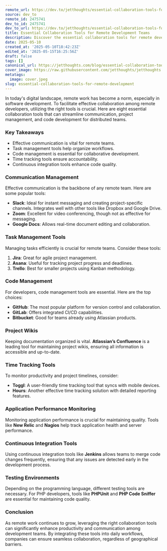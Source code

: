 ```yaml
---
remote_url: https://dev.to/jetthoughts/essential-collaboration-tools-for-remote-development-teams-2n8f
source: dev_to
remote_id: 2475741
dev_to_id: 2475741
dev_to_url: https://dev.to/jetthoughts/essential-collaboration-tools-for-remote-development-teams-2n8f
title: Essential Collaboration Tools for Remote Development Teams
description: Discover the essential collaboration tools for remote development teams to enhance communication, project management, and code quality.
date: 2025-05-10
created_at: '2025-05-10T18:42:23Z'
edited_at: '2025-05-15T16:25:56Z'
draft: false
tags: []
canonical_url: https://jetthoughts.com/blog/essential-collaboration-tools-for-remote-development/
cover_image: https://raw.githubusercontent.com/jetthoughts/jetthoughts.github.io/master/content/blog/essential-collaboration-tools-for-remote-development/cover.jpeg
metatags:
  image: cover.jpeg
slug: essential-collaboration-tools-for-remote-development
---
```

In today's digital landscape, remote work has become a norm, especially in software development. To facilitate effective collaboration among remote developers, utilizing the right tools is crucial. Here are eight essential collaboration tools that can streamline communication, project management, and code development for distributed teams.

### Key Takeaways

*   Effective communication is vital for remote teams.
*   Task management tools help organize workflows.
*   Code management is essential for collaborative development.
*   Time tracking tools ensure accountability.
*   Continuous integration tools enhance code quality.

### Communication Management

Effective communication is the backbone of any remote team. Here are some popular tools:

*   **Slack**: Ideal for instant messaging and creating project-specific channels. Integrates well with other tools like Dropbox and Google Drive.
*   **Zoom**: Excellent for video conferencing, though not as effective for messaging.
*   **Google Docs**: Allows real-time document editing and collaboration.

### Task Management Tools

Managing tasks efficiently is crucial for remote teams. Consider these tools:

1.  **Jira**: Great for agile project management.
2.  **Asana**: Useful for tracking project progress and deadlines.
3.  **Trello**: Best for smaller projects using Kanban methodology.

### Code Management

For developers, code management tools are essential. Here are the top choices:

*   **GitHub**: The most popular platform for version control and collaboration.
*   **GitLab**: Offers integrated CI/CD capabilities.
*   **Bitbucket**: Good for teams already using Atlassian products.

### Project Wikis

Keeping documentation organized is vital. **Atlassian’s Confluence** is a leading tool for maintaining project wikis, ensuring all information is accessible and up-to-date.

### Time Tracking Tools

To monitor productivity and project timelines, consider:

*   **Toggl**: A user-friendly time tracking tool that syncs with mobile devices.
*   **Hours**: Another effective time tracking solution with detailed reporting features.

### Application Performance Monitoring

Monitoring application performance is crucial for maintaining quality. Tools like **New Relic** and **Nagios** help track application health and server performance.

### Continuous Integration Tools

Using continuous integration tools like **Jenkins** allows teams to merge code changes frequently, ensuring that any issues are detected early in the development process.

### Testing Environments

Depending on the programming language, different testing tools are necessary. For PHP developers, tools like **PHPUnit** and **PHP Code Sniffer** are essential for maintaining code quality.

### Conclusion

As remote work continues to grow, leveraging the right collaboration tools can significantly enhance productivity and communication among development teams. By integrating these tools into daily workflows, companies can ensure seamless collaboration, regardless of geographical barriers.
